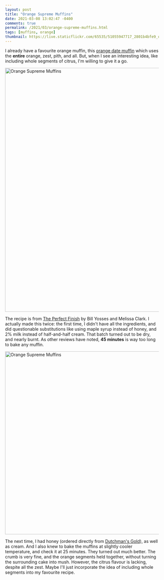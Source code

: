 ```yaml
---
layout: post
title: "Orange Supreme Muffins"
date: 2021-03-08 13:02:47 -0400
comments: true
permalink: /2021/03/orange-supreme-muffins.html
tags: [muffins, orange]
thumbnail: https://live.staticflickr.com/65535/51055947717_2801b4bfe9_q.jpg
---
```


I already have a favourite orange muffin, this [orange date muffin](/2005/10/orange-date-muffins.html)
which uses the **entire** orange, zest, pith, and all. But, when I see an interesting
idea, like including whole segments of citrus, I'm willing to give it a go.

<a data-flickr-embed="true" href="https://www.flickr.com/photos/gnuf/51055870511/in/photostream/" title="Orange Supreme Muffins"><img src="https://live.staticflickr.com/65535/51055870511_3998d73bff_c.jpg" width="600" height="800" alt="Orange Supreme Muffins"></a><script async src="//embedr.flickr.com/assets/client-code.js" charset="utf-8"></script>

The recipe is from [The Perfect Finish](https://www.penguinrandomhouse.ca/books/399775/the-perfect-finish-by-bill-yossesmelissa-clark/9780393059533)
by Bill Yosses and Melissa Clark. I actually made this twice: the
first time, I didn't have all the ingredients, and did questionable
substitutions like using maple syrup instead of honey, and 2% milk
instead of half-and-half cream. That batch turned out to be dry,
and nearly burnt.  As other reviews have noted, **45 minutes** is
way too long to bake any muffin.

<a data-flickr-embed="true" href="https://www.flickr.com/photos/gnuf/51055947717/in/photostream/" title="Orange Supreme Muffins"><img src="https://live.staticflickr.com/65535/51055947717_2801b4bfe9_c.jpg" width="800" height="600" alt="Orange Supreme Muffins"></a><script async src="//embedr.flickr.com/assets/client-code.js" charset="utf-8"></script>

The next time, I had honey (ordered directly from [Dutchman's Gold](https://dutchmansgold.com/collections/honey)),
as well as cream. And I also knew to bake the muffins at slightly cooler temperature, and check it
at 25 minutes. They turned out much better. The crumb is very fine, and the orange segments
held together, without turning the surrounding cake into mush. However, the citrus flavour is 
lacking, despite all the zest. Maybe I'll just incorporate the idea of including whole segments into
my favourite recipe.
